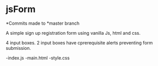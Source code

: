 # jsForm
*Commits made to *master branch

A simple sign up registration form using vanilla Js, html and css.

4 input boxes. 2 input boxes have cprerequisite alerts preventing form submission.

-index.js -main.html -style.css
